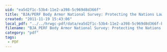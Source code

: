 ```yaml
---
uid: "ea5d2f1c-53b4-11e2-a398-5c969d8d366f"
title: "BJA/PERF Body Armor National Survey: Protecting the Nations Law Enforcement Officers, Phase II Final Report Police Executive Research Forum"
created: "2011-11-19 15:43:06"
local_pdf: "../../hrwgc-pdf/data/ea5d2f1c-53b4-11e2-a398-5c969d8d366f-bja-perf-body-armor-national-survey-protecting-the-nation-s-law-enforcement-officers-phase-ii-final-report-police-executive-research-forum.pdf"
filename: "BJA_PERF Body Armor National Survey: Protecting the Nations Law Enforcement Officers, Phase II Final Report Police Executive Research Forum.html"
category: "pdf"
tags: 
 - PDF
---
```

